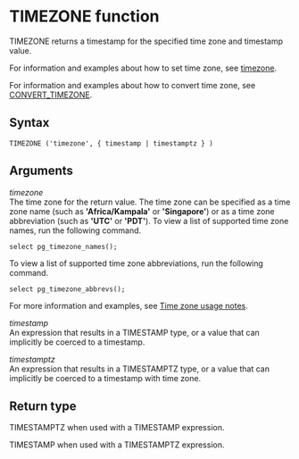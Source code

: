 # TIMEZONE function<a name="r_TIMEZONE"></a>

TIMEZONE returns a timestamp for the specified time zone and timestamp value\.

For information and examples about how to set time zone, see [timezone](r_timezone_config.md)\.

For information and examples about how to convert time zone, see [CONVERT\_TIMEZONE](CONVERT_TIMEZONE.md)\.

## Syntax<a name="r_TIMEZONE-syntax"></a>

```
TIMEZONE ('timezone', { timestamp | timestamptz } )
```

## Arguments<a name="r_TIMEZONE-arguments"></a>

*timezone*  
The time zone for the return value\. The time zone can be specified as a time zone name \(such as **'Africa/Kampala'** or **'Singapore'**\) or as a time zone abbreviation \(such as **'UTC'** or **'PDT'**\)\. To view a list of supported time zone names, run the following command\.   

```
select pg_timezone_names();
```
 To view a list of supported time zone abbreviations, run the following command\.   

```
select pg_timezone_abbrevs();
```
For more information and examples, see [Time zone usage notes](CONVERT_TIMEZONE.md#CONVERT_TIMEZONE-usage-notes)\.

*timestamp*  
An expression that results in a TIMESTAMP type, or a value that can implicitly be coerced to a timestamp\.

*timestamptz*  
An expression that results in a TIMESTAMPTZ type, or a value that can implicitly be coerced to a timestamp with time zone\.

## Return type<a name="r_TIMEZONE-return-type"></a>

TIMESTAMPTZ when used with a TIMESTAMP expression\. 

TIMESTAMP when used with a TIMESTAMPTZ expression\. 

